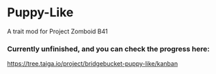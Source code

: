 # Puppy-Like
A trait mod for Project Zomboid B41

### Currently unfinished, and you can check the progress here:
https://tree.taiga.io/project/bridgebucket-puppy-like/kanban
